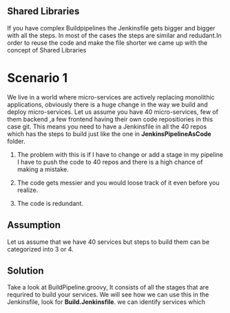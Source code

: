 ## Shared Libraries

If you have  complex Buildpipelines the Jenkinsfile gets bigger and bigger with all the steps. In most of the cases the steps are similar and redudant.In order to reuse the code and make the file shorter we came up with the concept of Shared Libraries

# Scenario 1

We live in a world where micro-services are actively replacing monolithic applications, obviously there is a huge change in the way we build and deploy micro-services. Let us assume you have 40 micro-services, few of them backend ,a few frontend having their own code repositiories in this case git. This means you need to have a Jenkinsfile in all the 40 repos which has the steps to build just like the one in **JenkinsPipelineAsCode** folder. 

1. The problem with this is if I have to change or add a stage in my pipeline I have to push the code to 40 repos and there is a high chance of making a mistake.

2. The code gets messier and you would loose track of it even before you realize.

3. The code is redundant.

## Assumption

Let us assume that we have 40 services but steps to build them can be categorized into 3 or 4.

## Solution

Take a look at BuildPipeline.groovy, It consists of all the stages that are requrired to build your services. We will see how we can use this in the Jenkinsfile, look for **Build.Jenkinsfile**. we can identify services which 


